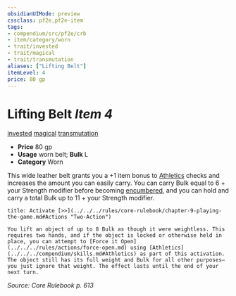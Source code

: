 ```yaml
---
obsidianUIMode: preview
cssclass: pf2e,pf2e-item
tags:
- compendium/src/pf2e/crb
- item/category/worn
- trait/invested
- trait/magical
- trait/transmutation
aliases: ["Lifting Belt"]
itemLevel: 4
price: 80 gp
---
```

# Lifting Belt *Item 4*  
[invested](../../../rules/traits/invested.md)  [magical](../../../rules/traits/magical.md)  [transmutation](../../../rules/traits/transmutation.md)  

- **Price** 80 gp
- **Usage** worn belt; **Bulk** L
- **Category** Worn

This wide leather belt grants you a +1 item bonus to [Athletics](../../skills.md#Athletics) checks and increases the amount you can easily carry. You can carry Bulk equal to 6 + your Strength modifier before becoming [encumbered](../../../rules/conditions.md#Encumbered), and you can hold and carry a total Bulk up to 11 + your Strength modifier.

```ad-embed-ability
title: Activate [>>](../../../rules/core-rulebook/chapter-9-playing-the-game.md#Actions "Two-Action")

You lift an object of up to 8 Bulk as though it were weightless. This requires two hands, and if the object is locked or otherwise held in place, you can attempt to [Force it Open](../../../rules/actions/force-open.md) using [Athletics](../../../compendium/skills.md#Athletics) as part of this activation. The object still has its full weight and Bulk for all other purposes—you just ignore that weight. The effect lasts until the end of your next turn.
```

*Source: Core Rulebook p. 613*
